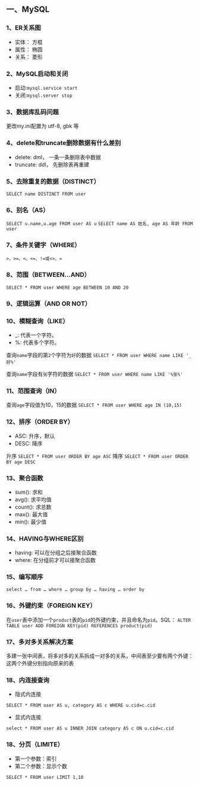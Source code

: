 ## 一、MySQL
	
### 1、ER关系图

- 实体： 方框
- 属性： 椭圆
- 关系： 菱形

### 2、MySQL启动和关闭
- 启动:```mysql.service start```
- 关闭:```mysql.server stop```

### 3、数据库乱码问题
更改my.ini配置为 utf-8, gbk 等

### 4、delete和truncate删除数据有什么差别

- delete: dml， 一条一条删除表中数据
- truncate: ddl， 先删除表再重建

### 5、去除重复的数据（DISTINCT）
```SELECT name DISTINCT FROM user```

### 6、别名（AS）
```SELECT u.name,u.age FROM user AS u```
```SELECT name AS 姓名, age AS 年龄 FROM user```

### 7、条件关键字（WHERE）
``` >、>=、<、<=、!=或<>、= ```

### 8、范围（BETWEEN…AND）
```SELECT * FROM user WHERE age BETWEEN 10 AND 20```

### 9、逻辑运算（AND OR NOT）

### 10、模糊查询（LIKE）
	
- _: 代表一个字符。
- %: 代表多个字符。

查询`name`字段的第`2`个字符为`好`的数据
``` SELECT * FROM user WHERE name LIKE '_好%' ```

查询`name`字段有`张`字符的数据
```SELECT * FROM user WHERE name LIKE '%张%' ```

### 11、范围查询（IN）

查询`age`字段值为10，15的数据
```SELECT * FROM user WHERE age IN (10,15)```

### 12、排序（ORDER BY）

- ASC: 升序，默认
- DESC: 降序

升序 ```SELECT * FROM user ORDER BY age ASC```
降序 ```SELECT * FROM user ORDER BY age DESC```

### 13、聚合函数
- sum(): 求和
- avg(): 求平均值
- count(): 求总数
- max(): 最大值
- min(): 最少值

### 14、HAVING与WHERE区别
- having: 可以在分组之后接聚合函数
- where: 在分组前才可以接聚合函数

### 15、编写顺序
``` select … from … where … group by … having … order by ```

### 16、外键约束（FOREIGN KEY）
在`user`表中添加一个`product`表的`pid`的外键约束，并且命名为`pid`。SQL：
```ALTER TABLE user ADD FOREIGN KEY(pid) REFERENCES product(pid)```

### 17、多对多关系解决方案

多建一张中间表，将多对多的关系拆成一对多的关系，中间表至少要有两个外键：这两个外键分别指向原来的表

### 18、内连接查询
- 隐式内连接

```SELECT * FROM user AS u, category AS c WHERE u.cid=c.cid```

- 显式内连接

```select * FROM user AS u INNER JOIN category AS c ON u.cid=c.cid```

### 18、分页（LIMITE）
- 第一个参数：索引
- 第二个参数：显示个数

```SELECT * FROM user LIMIT 1,10```






